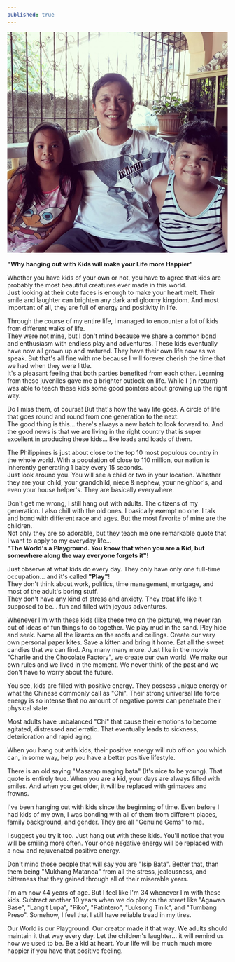 ```yaml
---
published: true
---
```

![Children](/images/JilBert.jpg)

**"Why hanging out with Kids will make your Life more Happier"**

Whether you have kids of your own or not, you have to agree that kids are probably the most beautiful creatures ever made in this world.   
Just looking at their cute faces is enough to make your heart melt. Their smile and laughter can brighten any dark and gloomy kingdom. 
And most important of all, they are full of energy and positivity in life. 

Through the course of my entire life, I managed to encounter a lot of kids from different walks of life.   
They were not mine, but I don't mind because we share a common bond and enthusiasm with endless play and adventures.
These kids eventually have now all grown up and matured. They have their own life now as we speak. But that's all fine with me because I will forever cherish the time that we had when they were little.   
It's a pleasant feeling that both parties benefited from each other. Learning from these juveniles gave me a brighter outlook on life. 
While I (in return) was able to teach these kids some good pointers about growing up the right way.

Do I miss them, of course! But that's how the way life goes. A circle of life that goes round and round from one generation to the next.   
The good thing is this... there's always a new batch to look forward to. 
And the good news is that we are living in the right country that is super excellent in producing these kids... like loads and loads of them. 

The Philippines is just about close to the top 10 most populous country in the whole world. With a population of close to 110 million, our nation is inherently generating 1 baby every 15 seconds.  
Just look around you. You will see a child or two in your location. Whether they are your child, your grandchild, niece  & nephew, your neighbor's, and even your house helper's.
They are basically everywhere. 

Don't get me wrong, I still hang out with adults. The citizens of my generation. I also chill with the old ones. I basically exempt no one. I talk and bond with different race and ages. 
But the most favorite of mine are the children.   
Not only they are so adorable, but they teach me one remarkable quote that I want to apply to my everyday life...   
**"The World's a Playground. You know that when you are a Kid, but somewhere along the way everyone forgets it"**!

Just observe at what kids do every day. They only have only one full-time occupation... and it's called **"Play"**!   
They don't think about work, politics, time management, mortgage, and most of the adult's boring stuff.   
They don't have any kind of stress and anxiety. They treat life like it supposed to be... fun and filled with joyous adventures.

Whenever I'm with these kids (like these two on the picture), we never ran out of ideas of fun things to do together. 
We play mud in the sand. Play hide and seek. Name all the lizards on the roofs and ceilings. Create our very own personal paper kites. Save a kitten and bring it home. Eat all the sweet candies that we can find. Any many many more.
Just like in the movie "Charlie and the Chocolate Factory", we create our own world. We make our own rules and we lived in the moment.
We never think of the past and we don't have to worry about the future.

You see, kids are filled with positive energy.  They possess unique energy or what the Chinese commonly call as "Chi". 
Their strong universal life force energy is so intense that no amount of negative power can penetrate their physical state. 

Most adults have unbalanced "Chi" that cause their emotions to become agitated, distressed and erratic. 
That eventually leads to sickness, deterioration and rapid aging.

When you hang out with kids, their positive energy will rub off on you which can, in some way, help you have a better positive lifestyle. 

There is an old saying "Masarap maging bata" (It's nice to be young). That quote is entirely true. 
When you are a kid, your days are always filled with smiles. And when you get older, it will be replaced with grimaces and frowns. 

I've been hanging out with kids since the beginning of time. Even before I had kids of my own, I was bonding with all of them from different places, family background, and gender.
They are all "Genuine Gems" to me.

I suggest you try it too. Just hang out with these kids. 
You'll notice that you will be smiling more often.  Your once negative energy will be replaced with a new and rejuvenated positive energy.  

Don't mind those people that will say you are "Isip Bata". 
Better that, than them being "Mukhang Matanda" from all the stress, jealousness, and bitterness that they gained through all of their miserable years. 

I'm am now 44 years of age. But I feel like I'm 34 whenever I'm with these kids. 
Subtract another 10 years when we do play on the street like "Agawan Base", "Langit Lupa", "Piko", "Patintero", "Luksong Tinik", and "Tumbang Preso".
Somehow, I feel that I still have reliable tread in my tires.

Our World is our Playground. Our creator made it that way. We adults should maintain it that way every day. 
Let the children's laughter... it will remind us how we used to be.
Be a kid at heart. Your life will be much much more happier if you have that positive feeling.

